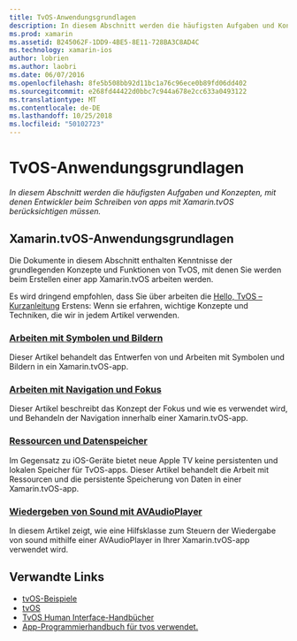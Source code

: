 ```yaml
---
title: TvOS-Anwendungsgrundlagen
description: In diesem Abschnitt werden die häufigsten Aufgaben und Konzepten, mit denen Entwickler beim Schreiben von apps mit Xamarin.tvOS berücksichtigen müssen.
ms.prod: xamarin
ms.assetid: B245062F-1DD9-4BE5-8E11-728BA3C8AD4C
ms.technology: xamarin-ios
author: lobrien
ms.author: laobri
ms.date: 06/07/2016
ms.openlocfilehash: 8fe5b508bb92d11bc1a76c96ece0b89fd06dd402
ms.sourcegitcommit: e268fd44422d0bbc7c944a678e2cc633a0493122
ms.translationtype: MT
ms.contentlocale: de-DE
ms.lasthandoff: 10/25/2018
ms.locfileid: "50102723"
---
```

# <a name="tvos-application-fundamentals"></a>TvOS-Anwendungsgrundlagen

_In diesem Abschnitt werden die häufigsten Aufgaben und Konzepten, mit denen Entwickler beim Schreiben von apps mit Xamarin.tvOS berücksichtigen müssen._

<a name="Xamarin.tvOS-Application-Fundamentals" />

## <a name="xamarintvos-application-fundamentals"></a>Xamarin.tvOS-Anwendungsgrundlagen

Die Dokumente in diesem Abschnitt enthalten Kenntnisse der grundlegenden Konzepte und Funktionen von TvOS, mit denen Sie werden beim Erstellen einer app Xamarin.tvOS arbeiten werden.

Es wird dringend empfohlen, dass Sie über arbeiten die [Hello, TvOS – Kurzanleitung](~/ios/tvos/get-started/hello-tvos.md) Erstens: Wenn sie erfahren, wichtige Konzepte und Techniken, die wir in jedem Artikel verwenden.

<a name="Working-with-Icons-and-Images" />

### <a name="working-with-icons-and-imagesiostvosapp-fundamentalsicons-imagesmd"></a>[Arbeiten mit Symbolen und Bildern](~/ios/tvos/app-fundamentals/icons-images.md)

Dieser Artikel behandelt das Entwerfen von und Arbeiten mit Symbolen und Bildern in ein Xamarin.tvOS-app.

<a name="Working-with-Navigation-and-Focus" />

### <a name="working-with-navigation-and-focusiostvosapp-fundamentalsnavigation-focusmd"></a>[Arbeiten mit Navigation und Fokus](~/ios/tvos/app-fundamentals/navigation-focus.md)

Dieser Artikel beschreibt das Konzept der Fokus und wie es verwendet wird, und Behandeln der Navigation innerhalb einer Xamarin.tvOS-app.

<a name="Resources-and-Data-Storage" />

### <a name="resources-and-data-storageiostvosapp-fundamentalsresources-data-storagemd"></a>[Ressourcen und Datenspeicher](~/ios/tvos/app-fundamentals/resources-data-storage.md)

Im Gegensatz zu iOS-Geräte bietet neue Apple TV keine persistenten und lokalen Speicher für TvOS-apps. Dieser Artikel behandelt die Arbeit mit Ressourcen und die persistente Speicherung von Daten in einer Xamarin.tvOS-app.

<a name="Playing-Sound-with-AVAudioPlayer" />

### <a name="playing-sound-with-avaudioplayeriostvosapp-fundamentalssoundsmd"></a>[Wiedergeben von Sound mit AVAudioPlayer](~/ios/tvos/app-fundamentals/sounds.md)

In diesem Artikel zeigt, wie eine Hilfsklasse zum Steuern der Wiedergabe von sound mithilfe einer AVAudioPlayer in Ihrer Xamarin.tvOS-app verwendet wird.

## <a name="related-links"></a>Verwandte Links

- [tvOS-Beispiele](https://developer.xamarin.com/samples/tvos/all/)
- [tvOS](https://developer.apple.com/tvos/)
- [TvOS Human Interface-Handbücher](https://developer.apple.com/tvos/human-interface-guidelines/)
- [App-Programmierhandbuch für tvos verwendet.](https://developer.apple.com/library/prerelease/tvos/documentation/General/Conceptual/AppleTV_PG/)
